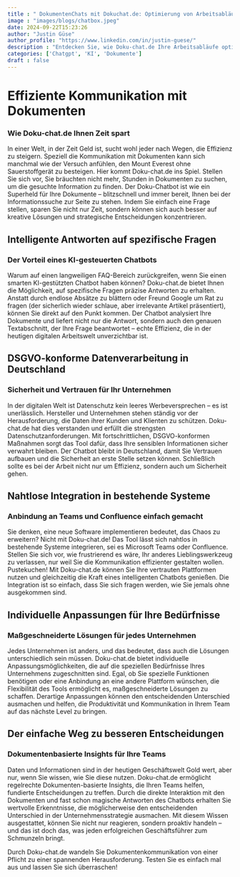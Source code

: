 ```yaml
---
title : " DokumentenChats mit Dokuchat.de: Optimierung von Arbeitsabläufen in Unternehmen"
image : "images/blogs/chatbox.jpeg"
date: 2024-09-22T15:23:26
author: "Justin Güse"
author_profile: "https://www.linkedin.com/in/justin-guese/"
description : "Entdecken Sie, wie Doku-chat.de Ihre Arbeitsabläufe optimiert! Stellen Sie Fragen zu Dokumenten und erhalten Sie präzise Antworten mit einem KI-unterstützten Chatbot."
categories: ['Chatgpt', 'KI', 'Dokumente']
draft : false
---
```


# Effiziente Kommunikation mit Dokumenten

### Wie Doku-chat.de Ihnen Zeit spart

In einer Welt, in der Zeit Geld ist, sucht wohl jeder nach Wegen, die Effizienz zu steigern. Speziell die Kommunikation mit Dokumenten kann sich manchmal wie der Versuch anfühlen, den Mount Everest ohne Sauerstoffgerät zu besteigen. Hier kommt Doku-chat.de ins Spiel. Stellen Sie sich vor, Sie bräuchten nicht mehr, Stunden in Dokumenten zu suchen, um die gesuchte Information zu finden. Der Doku-Chatbot ist wie ein Superheld für Ihre Dokumente – blitzschnell und immer bereit, Ihnen bei der Informationssuche zur Seite zu stehen. Indem Sie einfach eine Frage stellen, sparen Sie nicht nur Zeit, sondern können sich auch besser auf kreative Lösungen und strategische Entscheidungen konzentrieren. 

## Intelligente Antworten auf spezifische Fragen

### Der Vorteil eines KI-gesteuerten Chatbots

Warum auf einen langweiligen FAQ-Bereich zurückgreifen, wenn Sie einen smarten KI-gestützten Chatbot haben können? Doku-chat.de bietet Ihnen die Möglichkeit, auf spezifische Fragen präzise Antworten zu erhalten. Anstatt durch endlose Absätze zu blättern oder Freund Google um Rat zu fragen (der sicherlich wieder schlaue, aber irrelevante Artikel präsentiert), können Sie direkt auf den Punkt kommen. Der Chatbot analysiert Ihre Dokumente und liefert nicht nur die Antwort, sondern auch den genauen Textabschnitt, der Ihre Frage beantwortet – echte Effizienz, die in der heutigen digitalen Arbeitswelt unverzichtbar ist. 

## DSGVO-konforme Datenverarbeitung in Deutschland

### Sicherheit und Vertrauen für Ihr Unternehmen

In der digitalen Welt ist Datenschutz kein leeres Werbeversprechen – es ist unerlässlich. Hersteller und Unternehmen stehen ständig vor der Herausforderung, die Daten ihrer Kunden und Klienten zu schützen. Doku-chat.de hat dies verstanden und erfüllt die strengsten Datenschutzanforderungen. Mit fortschrittlichen, DSGVO-konformen Maßnahmen sorgt das Tool dafür, dass Ihre sensiblen Informationen sicher verwahrt bleiben. Der Chatbot bleibt in Deutschland, damit Sie Vertrauen aufbauen und die Sicherheit an erste Stelle setzen können. Schließlich sollte es bei der Arbeit nicht nur um Effizienz, sondern auch um Sicherheit gehen. 

## Nahtlose Integration in bestehende Systeme

### Anbindung an Teams und Confluence einfach gemacht

Sie denken, eine neue Software implementieren bedeutet, das Chaos zu erweitern? Nicht mit Doku-chat.de! Das Tool lässt sich nahtlos in bestehende Systeme integrieren, sei es Microsoft Teams oder Confluence. Stellen Sie sich vor, wie frustrierend es wäre, Ihr anderes Lieblingswerkzeug zu verlassen, nur weil Sie die Kommunikation effizienter gestalten wollen. Pustekuchen! Mit Doku-chat.de können Sie Ihre vertrauten Plattformen nutzen und gleichzeitig die Kraft eines intelligenten Chatbots genießen. Die Integration ist so einfach, dass Sie sich fragen werden, wie Sie jemals ohne ausgekommen sind. 

## Individuelle Anpassungen für Ihre Bedürfnisse

### Maßgeschneiderte Lösungen für jedes Unternehmen

Jedes Unternehmen ist anders, und das bedeutet, dass auch die Lösungen unterschiedlich sein müssen. Doku-chat.de bietet individuelle Anpassungsmöglichkeiten, die auf die speziellen Bedürfnisse Ihres Unternehmens zugeschnitten sind. Egal, ob Sie spezielle Funktionen benötigen oder eine Anbindung an eine andere Plattform wünschen, die Flexibilität des Tools ermöglicht es, maßgeschneiderte Lösungen zu schaffen. Derartige Anpassungen können den entscheidenden Unterschied ausmachen und helfen, die Produktivität und Kommunikation in Ihrem Team auf das nächste Level zu bringen. 

## Der einfache Weg zu besseren Entscheidungen

### Dokumentenbasierte Insights für Ihre Teams

Daten und Informationen sind in der heutigen Geschäftswelt Gold wert, aber nur, wenn Sie wissen, wie Sie diese nutzen. Doku-chat.de ermöglicht regelrechte Dokumenten-basierte Insights, die Ihren Teams helfen, fundierte Entscheidungen zu treffen. Durch die direkte Interaktion mit den Dokumenten und fast schon magische Antworten des Chatbots erhalten Sie wertvolle Erkenntnisse, die möglicherweise den entscheidenden Unterschied in der Unternehmensstrategie ausmachen. Mit diesem Wissen ausgestattet, können Sie nicht nur reagieren, sondern proaktiv handeln – und das ist doch das, was jeden erfolgreichen Geschäftsführer zum Schmunzeln bringt. 

Durch Doku-chat.de wandeln Sie Dokumentenkommunikation von einer Pflicht zu einer spannenden Herausforderung. Testen Sie es einfach mal aus und lassen Sie sich überraschen!